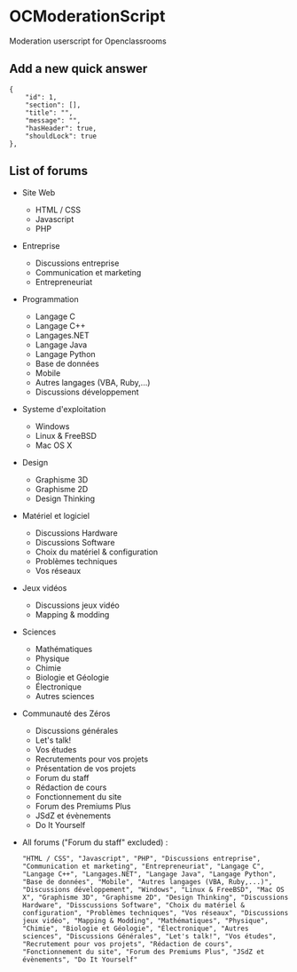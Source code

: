 # OCModerationScript
Moderation userscript for Openclassrooms

## Add a new quick answer
    {
        "id": 1,
        "section": [],
        "title": "",
        "message": "",
        "hasHeader": true,
        "shouldLock": true
    },

## List of forums
- Site Web
	- HTML / CSS
	- Javascript
	- PHP
- Entreprise
	- Discussions entreprise
	- Communication et marketing
	- Entrepreneuriat
- Programmation
	- Langage C
	- Langage C++
	- Langages.NET
	- Langage Java
	- Langage Python
	- Base de données
	- Mobile
	- Autres langages (VBA, Ruby,...)
	- Discussions développement
- Systeme d'exploitation	
	- Windows
	- Linux & FreeBSD
	- Mac OS X
- Design 
	- Graphisme 3D
	- Graphisme 2D
	- Design Thinking
- Matériel et logiciel
	- Discussions Hardware
	- Discussions Software
	- Choix du matériel & configuration
	- Problèmes techniques
	- Vos réseaux
- Jeux vidéos
	- Discussions jeux vidéo
	- Mapping & modding
- Sciences
	- Mathématiques
	- Physique
	- Chimie
	- Biologie et Géologie
	- Électronique
	- Autres sciences
- Communauté des Zéros
	- Discussions générales
	- Let's talk!
	- Vos études
	- Recrutements pour vos projets
	- Présentation de vos projets
	- Forum du staff
	- Rédaction de cours
	- Fonctionnement du site
	- Forum des Premiums Plus
	- JSdZ et évènements
	- Do It Yourself

- All forums ("Forum du staff" excluded) :  
	```
	"HTML / CSS", "Javascript", "PHP", "Discussions entreprise", "Communication et marketing", "Entrepreneuriat", "Langage C", "Langage C++", "Langages.NET", "Langage Java", "Langage Python", "Base de données", "Mobile", "Autres langages (VBA, Ruby,...)", "Discussions développement", "Windows", "Linux & FreeBSD", "Mac OS X", "Graphisme 3D", "Graphisme 2D", "Design Thinking", "Discussions Hardware", "Disscussions Software", "Choix du matériel & configuration", "Problèmes techniques", "Vos réseaux", "Discussions jeux vidéo", "Mapping & Modding", "Mathématiques", "Physique", "Chimie", "Biologie et Géologie", "Électronique", "Autres sciences", "Discussions Générales", "Let's talk!", "Vos études", "Recrutement pour vos projets", "Rédaction de cours", "Fonctionnement du site", "Forum des Premiums Plus", "JSdZ et évènements", "Do It Yourself"
	```
